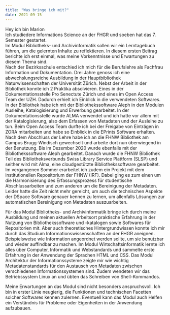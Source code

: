 ```yaml
---
title: "Was bringe ich mit?"
date: 2021-09-15
---
```


Hey ich bin Marion  
Ich studiedere Informations Science an der FHGR und soeben hat das 7. Semester gestartet.  
Im Modul Bibliotheks- und Archivinformatik sollen wir ein Lerntagebuch führen, um die gelernten Inhalte zu reflektieren. In diesem ersten Beitrag berichte ich erst einmal, was meine Vorkenntnisse und Erwartungen zu diesem Thema sind.     
Nach der Bezirksschule entschied ich mich für die Berufslehre als Fachfrau Information und Dokumentation. Drei Jahre genoss ich eine abwechslungsreiche Ausbildung in der Hauptbibliothek Naturwissenschaften der Universität Zürich. Nebst der Arbeit in der Bibliothek konnte ich 2 Praktika absolvieren. Eines in der Dokumentationsstelle Pro Senectute Zürich und eines im Open Access Team der UZH. Dadurch erhielt ich Einblick in die verwendeten Softwares. In der Bibliothek habe ich mit der Bibliothekssoftware Aleph in den Modulen Ausleihe, Katalogisierung und Erwerbung gearbeitet. In der Dokumentationsstelle wurde ALMA verwendet und ich hatte vor allem mit der Katalogisierung, also dem Erfassen von Metadaten und der Ausleihe zu tun. Beim Open Access Team durfte ich bei der Freigabe von Einträgen in ZORA mitarbeiten und habe so Einblick in die EPrints Software erhalten. Nach dem Abschluss der Lehre habe ich an die FHNW Bibliothek am Campus Brugg-Windisch gewechselt und arbeite dort nun überwiegend in der Benutzung. Bis im Dezember 2020 wurde ebenfalls mit der Bibliothekssoftware Aleph gearbeitet. Danach wurde die FHNW Bibliothek Teil des Bibliotheksverbunds Swiss Library Service Plattform (SLSP) und seither wird mit Alma, eine cloudgestützte Bibliothekssoftware gearbeitet. Im vergangenen Sommer erarbeitet ich zudem ein Projekt mit dem institutionellen Repositorium der FHNW (IRF). Dabei ging es zum einen um die Harmonisierung des Erfassungsprozess für studentische Abschlussarbeiten und zum anderen um die Bereinigung der Metadaten. Leider hatte die Zeit nicht mehr gereicht, um auch die technischen Aspekte der DSpace Software genauer kennen zu lernen, um allenfalls Lösungen zur automatischen Bereinigung von Metadaten auszuarbeiten.

Für das Modul Bibliotheks- und Archivinformatik bringe ich durch meine Ausbildung und meinen aktuellen Arbeitsort praktische Erfahrung in der Nutzung von Bibliothekssoftware und -katalogen sowie Softwares für Repositorien mit. Aber auch theoretisches Hintergrundwissen konnte ich mir durch das Studium Informationswissenschaften an der FHGR aneignen. Beispielsweise wie Information angeordnet werden sollte, um sie benutzbar und wieder auffindbar zu machen. Im Modul Wirtschaftsinformatik lernte ich alles über Computer, Informatik und Webstandards und sammelte erste Erfahrung in der Anwendung der Sprachen HTML und CSS. Das Modul Architektur der Informationssysteme zeigte mir wie wichtig Metadatenstandards für den Austausch von Metadaten zwischen verschiedenen Informationssystemen sind. Zudem wendeten wir das Betriebssystem Linux an und übten das Schreiben von Shell-Kommandos.

Meine Erwartungen an das Modul sind nicht besonders anspruchsvoll. Ich bin in erster Linie neugierig, die Funktionen und technischen Facetten solcher Softwares kennen zulernen. Eventuell kann das Modul auch Helfen ein Verständnis für Probleme oder Eigenheiten in der Anwendung aufzubauen.
